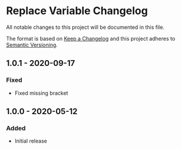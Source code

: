 # Replace Variable Changelog

All notable changes to this project will be documented in this file.

The format is based on [Keep a Changelog](http://keepachangelog.com/) and this project adheres to [Semantic Versioning](http://semver.org/).

## 1.0.1 - 2020-09-17
### Fixed
- Fixed missing bracket

## 1.0.0 - 2020-05-12
### Added
- Initial release
